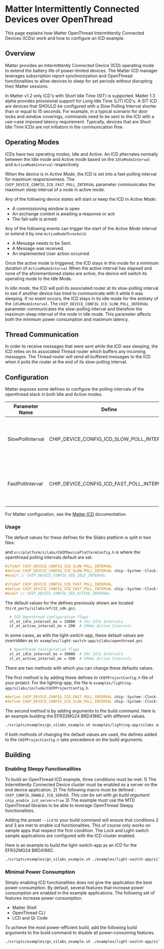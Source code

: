 # Matter Intermittently Connected Devices over OpenThread

This page explains how Matter OpenThread Intermittently Connected Devices (ICDs) work and how to configure an ICD example.

## Overview

Matter provides an Intermittently Connected Device (ICD) operating mode to extend the battery life of power-limited devices.
The Matter ICD manager leverages subscription report synchronization and OpenThread functionalities to allow devices to sleep for set periods
without disrupting their Matter sessions.

In Matter v1.2 only ICD's with Short Idle Time (SIT) is supported. Matter 1.3 alpha provides provisional support for Long Idle Time (LIT) ICD's. A SIT ICD  are devices that SHOULD be configured with a Slow Polling Interval shorter than or equal to 15 seconds. For example, in a typical scenario for door locks and window coverings, commands need to be sent to the ICD with a use-case imposed latency requirement. Typically, devices that are Short Idle Time ICDs are not initiators in the communication flow.

## Operating Modes

ICDs have two operating modes, Idle and Active. An ICD alternates normally between the Idle mode and Active mode  based on the  `IdleModeInterval` and `ActiveModeInterval` respectively

When the device is in _Active Mode_, the ICD is set into a fast-polling interval for maximum responsiveness.
The `CHIP_DEVICE_CONFIG_ICD_FAST_POLL_INTERVAL` parameter communicates the maximum sleep interval of a node in active mode.

Any of the following device states will start or keep the ICD in _Active Mode_:
  - A commissioning window is open 
  - An exchange context is awaiting a response or ack
  - The fail-safe is armed.
  
Any of the following events can trigger the start of the _Active Mode_ interval or extend it by one `ActiveModeThreshold`:
  - A Message needs to be Sent.
  - A Message was received.
  - An implemented User action occurred.

Once the active mode is triggered, the ICD stays in this mode for a minimum duration of `ActiveModeInterval`
When the active interval has elapsed and none of the aforementioned states are active, the device will switch its operating mode to the Idle Mode.

In _Idle mode_, the ICD will poll its associated router at its slow-polling interval to see if another device has tried to communicate with it while it was sleeping.
If no event occurs, the ICD stays in its idle mode for the entirety of the `IdleModeInterval`.
The `CHIP_DEVICE_CONFIG_ICD_SLOW_POLL_INTERVAL` parameter communicates the slow-polling interval and therefore the maximum sleep interval of the node in idle mode. This parameter affects both the minimum power consumption and maximum latency.

## Thread Communication

In order to receive messages that were sent while the ICD was sleeping, the ICD relies on its associated Thread router which buffers any incoming messages.
The Thread router will send all buffered messages to the ICD when it polls the router at the end of its slow-polling interval.

## Configuration

Matter exposes some defines to configure the polling intervals of the openthread stack in both Idle and Active modes. 

| Parameter Name | Define | Description | Default Value | Maximum allowed Value |
| - | - | - | - | - |
| SlowPollInterval | CHIP_DEVICE_CONFIG_ICD_SLOW_POLL_INTERVAL | Interval, in milliseconds, at which the thread radio will poll its network in idle mode. | 15000 ms | <= IdleModeInterval |
| FastPollInterval | CHIP_DEVICE_CONFIG_ICD_FAST_POLL_INTERVAL | Interval, in milliseconds, at which the thread radio will poll its network in active mode. | 200 ms | < ActiveModeInterval |

For Matter configuration, see the [Matter ICD](../general/MATTER_ICD.md) documentation.

### Usage

The default values for these defines for the Silabs platform is split in two files:

and `src/platform/silabs/CHIPDevicePlatformConfig.h` is where the openthread polling intervals default are set.

```c++
#ifndef CHIP_DEVICE_CONFIG_ICD_SLOW_POLL_INTERVAL
#define CHIP_DEVICE_CONFIG_ICD_SLOW_POLL_INTERVAL chip::System::Clock::Milliseconds32(SL_OT_IDLE_INTERVAL)
#endif // CHIP_DEVICE_CONFIG_SED_IDLE_INTERVAL

#ifndef CHIP_DEVICE_CONFIG_ICD_FAST_POLL_INTERVAL
#define CHIP_DEVICE_CONFIG_ICD_FAST_POLL_INTERVAL chip::System::Clock::Milliseconds32(SL_OT_ACTIVE_INTERVAL)
#endif // CHIP_DEVICE_CONFIG_SED_ACTIVE_INTERVAL
```


The default values for the defines previously shown are located `third_party/silabs/efr32_sdk.gni`.
```bash
  # ICD Openthread Configuration flags
  sl_ot_idle_interval_ms = 15000  # 15s Idle Intervals
  sl_ot_active_interval_ms = 200  # 200ms Active Intervals
```

In some cases, as with the light-switch-app, these default values are overridden as in: `examples/light-switch-app/silabs/openthread.gni`
```bash
  # Openthread Configuration flags
  sl_ot_idle_interval_ms = 30000  # 30s Idle Intervals
  sl_ot_active_interval_ms = 500  # 500ms Active Intervals
```

There are two methods with which you can change these defaults values.

The first method is by adding these defines to `CHIPProjectConfig.h` file of your project.
For the lighting-app, the file is `examples/lighting-app/silabs/include/CHIPProjectConfig.h`.

```c++
#define CHIP_DEVICE_CONFIG_ICD_FAST_POLL_INTERVAL chip::System::Clock::Milliseconds32(<value_ms>)
#define CHIP_DEVICE_CONFIG_ICD_SLOW_POLL_INTERVAL chip::System::Clock::Milliseconds32(<value_ms>)
```

The second method is by adding arguments to the build command. Here is an example building the EFR32MG24 BRD4186C with different values.
```bash
./scripts/examples/gn_silabs_example.sh examples/lighting-app/silabs out/lighting-app BRD41686C sl_ot_idle_interval_ms=10000 sl_ot_active_interval_ms=200 sl_idle_mode_interval_ms = 300000 sl_active_mode_interval_ms=5000 sl_active_mode_threshold_ms=1000 --icd
```

If both methods of changing the default values are used, the defines added to the `CHIPProjectConfig.h` take precedence on the build arguments.

## Building 

### Enabling Sleepy Functionalities

To build an OpenThread ICD example, three conditions must be met: 
    1) The Intermittently Connected Device cluster must be enabled as a server on the end device application. 
    2) The following macro must be defined : `CHIP_CONFIG_ENABLE_ICD_SERVER`.
       *This can be set with gn build argument `chip_enable_icd_server=true`* 
    3) The example must use the MTD OpenThread libraries to be able to leverage OpenThread Sleepy functionalities.

Adding the preset `--icd` to your build command will ensure that conditions 2 and 3 are met to enable icd functionalities. This of course only works on sample apps that respect the first condition. The Lock and Light-switch sample applications are configured with the ICD cluster enabled.

Here is an example to build the light-switch-app as an ICD for the EFR32MG24 BRD4186C.

```bash
./scripts/examples/gn_silabs_example.sh ./examples/light-switch-app/silabs ./out/light-switch-app_SED BRD4186C --icd
```

### Minimal Power Consumption

Simply enabling ICD functionalities does not give the application the best power consumption.
By default, several features that increase power consumption are enabled in the example applications.
The following set of features increase power consumption.

- Matter Shell
- OpenThread CLI
- LCD and Qr Code

To achieve the most power-efficient build, add the following build arguments to the build command to disable all power-consuming features.

```bash
./scripts/examples/gn_silabs_example.sh ./examples/light-switch-app/silabs ./out/light-switch-app_ICD BRD4186C --icd --low-power
```